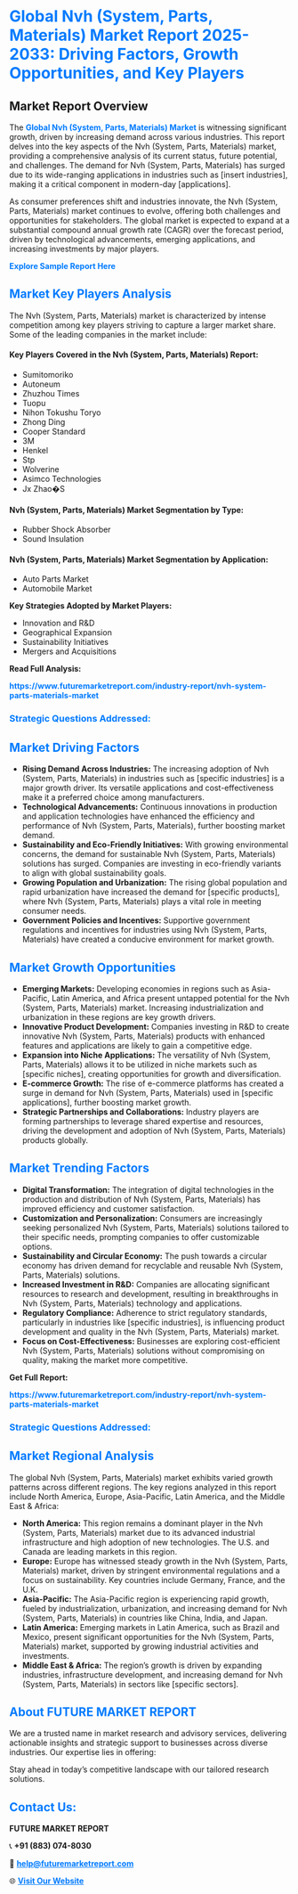 <h1 style="color: #007BFF;">Global Nvh (System, Parts, Materials) Market Report 2025-2033: Driving Factors, Growth Opportunities, and Key Players</h1>

<section id="overview">
<h2>Market Report Overview</h2>
<p>The <a href="https://www.futuremarketreport.com/industry-report/nvh-system-parts-materials-market" style="color: #007BFF; text-decoration: none;"><strong>Global Nvh (System, Parts, Materials) Market</strong></a> is witnessing significant growth, driven by increasing demand across various industries. This report delves into the key aspects of the Nvh (System, Parts, Materials) market, providing a comprehensive analysis of its current status, future potential, and challenges. The demand for Nvh (System, Parts, Materials) has surged due to its wide-ranging applications in industries such as [insert industries], making it a critical component in modern-day [applications].</p>
<p>As consumer preferences shift and industries innovate, the Nvh (System, Parts, Materials) market continues to evolve, offering both challenges and opportunities for stakeholders. The global market is expected to expand at a substantial compound annual growth rate (CAGR) over the forecast period, driven by technological advancements, emerging applications, and increasing investments by major players.</p>
</section>

<section id="overview">
<p><a href="https://www.futuremarketreport.com/request-sample/reportId=30837" style="color: #007BFF; text-decoration: none;"><strong>Explore Sample Report Here</strong></a></p>
</section>

<section id="key-players">
<h2 style="color: #007BFF;">Market Key Players Analysis</h2>
<p>The Nvh (System, Parts, Materials) market is characterized by intense competition among key players striving to capture a larger market share. Some of the leading companies in the market include:</p>
<h4>Key Players Covered in the Nvh (System, Parts, Materials) Report:</h4>
<ul><li>Sumitomoriko</li><li>Autoneum</li><li>Zhuzhou Times</li><li>Tuopu</li><li>Nihon Tokushu Toryo</li><li>Zhong Ding</li><li>Cooper Standard</li><li>3M</li><li>Henkel</li><li>Stp</li><li>Wolverine</li><li>Asimco Technologies</li><li>Jx Zhao�S</li></ul>
<h4>Nvh (System, Parts, Materials) Market Segmentation by Type:</h4>
<ul><li>Rubber Shock Absorber</li><li>Sound Insulation</li></ul>

<h4>Nvh (System, Parts, Materials) Market Segmentation by Application:</h4>
<ul><li>Auto Parts Market</li><li>Automobile Market</li></ul>
<p><strong>Key Strategies Adopted by Market Players:</strong></p>
<ul>
<li>Innovation and R&D</li>
<li>Geographical Expansion</li>
<li>Sustainability Initiatives</li>
<li>Mergers and Acquisitions</li>
</ul>
</section>

<section>
<p><strong>Read Full Analysis: </strong></p><a href="https://www.futuremarketreport.com/industry-report/nvh-system-parts-materials-market" style="color: #007BFF; text-decoration: none;"><strong>https://www.futuremarketreport.com/industry-report/nvh-system-parts-materials-market</strong></a>
<h3 style="color: #007BFF;">Strategic Questions Addressed:</h3>
</section>

<section id="driving-factors">
<h2 style="color: #007BFF;">Market Driving Factors</h2>
<ul>
<li><strong>Rising Demand Across Industries:</strong> The increasing adoption of Nvh (System, Parts, Materials) in industries such as [specific industries] is a major growth driver. Its versatile applications and cost-effectiveness make it a preferred choice among manufacturers.</li>
<li><strong>Technological Advancements:</strong> Continuous innovations in production and application technologies have enhanced the efficiency and performance of Nvh (System, Parts, Materials), further boosting market demand.</li>
<li><strong>Sustainability and Eco-Friendly Initiatives:</strong> With growing environmental concerns, the demand for sustainable Nvh (System, Parts, Materials) solutions has surged. Companies are investing in eco-friendly variants to align with global sustainability goals.</li>
<li><strong>Growing Population and Urbanization:</strong> The rising global population and rapid urbanization have increased the demand for [specific products], where Nvh (System, Parts, Materials) plays a vital role in meeting consumer needs.</li>
<li><strong>Government Policies and Incentives:</strong> Supportive government regulations and incentives for industries using Nvh (System, Parts, Materials) have created a conducive environment for market growth.</li>
</ul>
</section>

<section id="growth-opportunities">
<h2 style="color: #007BFF;">Market Growth Opportunities</h2>
<ul>
<li><strong>Emerging Markets:</strong> Developing economies in regions such as Asia-Pacific, Latin America, and Africa present untapped potential for the Nvh (System, Parts, Materials) market. Increasing industrialization and urbanization in these regions are key growth drivers.</li>
<li><strong>Innovative Product Development:</strong> Companies investing in R&D to create innovative Nvh (System, Parts, Materials) products with enhanced features and applications are likely to gain a competitive edge.</li>
<li><strong>Expansion into Niche Applications:</strong> The versatility of Nvh (System, Parts, Materials) allows it to be utilized in niche markets such as [specific niches], creating opportunities for growth and diversification.</li>
<li><strong>E-commerce Growth:</strong> The rise of e-commerce platforms has created a surge in demand for Nvh (System, Parts, Materials) used in [specific applications], further boosting market growth.</li>
<li><strong>Strategic Partnerships and Collaborations:</strong> Industry players are forming partnerships to leverage shared expertise and resources, driving the development and adoption of Nvh (System, Parts, Materials) products globally.</li>
</ul>
</section>

<section id="trending-factors">
<h2 style="color: #007BFF;">Market Trending Factors</h2>
<ul>
<li><strong>Digital Transformation:</strong> The integration of digital technologies in the production and distribution of Nvh (System, Parts, Materials) has improved efficiency and customer satisfaction.</li>
<li><strong>Customization and Personalization:</strong> Consumers are increasingly seeking personalized Nvh (System, Parts, Materials) solutions tailored to their specific needs, prompting companies to offer customizable options.</li>
<li><strong>Sustainability and Circular Economy:</strong> The push towards a circular economy has driven demand for recyclable and reusable Nvh (System, Parts, Materials) solutions.</li>
<li><strong>Increased Investment in R&D:</strong> Companies are allocating significant resources to research and development, resulting in breakthroughs in Nvh (System, Parts, Materials) technology and applications.</li>
<li><strong>Regulatory Compliance:</strong> Adherence to strict regulatory standards, particularly in industries like [specific industries], is influencing product development and quality in the Nvh (System, Parts, Materials) market.</li>
<li><strong>Focus on Cost-Effectiveness:</strong> Businesses are exploring cost-efficient Nvh (System, Parts, Materials) solutions without compromising on quality, making the market more competitive.</li>
</ul>
</section>

<section>
<p><strong>Get Full Report: </strong></p><a href="https://www.futuremarketreport.com/industry-report/nvh-system-parts-materials-market" style="color: #007BFF; text-decoration: none;"><strong>https://www.futuremarketreport.com/industry-report/nvh-system-parts-materials-market</strong></a>
<h3 style="color: #007BFF;">Strategic Questions Addressed:</h3>
</section>


<section id="regional-analysis">
<h2 style="color: #007BFF;">Market Regional Analysis</h2>
<p>The global Nvh (System, Parts, Materials) market exhibits varied growth patterns across different regions. The key regions analyzed in this report include North America, Europe, Asia-Pacific, Latin America, and the Middle East & Africa:</p>
<ul>
<li><strong>North America:</strong> This region remains a dominant player in the Nvh (System, Parts, Materials) market due to its advanced industrial infrastructure and high adoption of new technologies. The U.S. and Canada are leading markets in this region.</li>
<li><strong>Europe:</strong> Europe has witnessed steady growth in the Nvh (System, Parts, Materials) market, driven by stringent environmental regulations and a focus on sustainability. Key countries include Germany, France, and the U.K.</li>
<li><strong>Asia-Pacific:</strong> The Asia-Pacific region is experiencing rapid growth, fueled by industrialization, urbanization, and increasing demand for Nvh (System, Parts, Materials) in countries like China, India, and Japan.</li>
<li><strong>Latin America:</strong> Emerging markets in Latin America, such as Brazil and Mexico, present significant opportunities for the Nvh (System, Parts, Materials) market, supported by growing industrial activities and investments.</li>
<li><strong>Middle East & Africa:</strong> The region’s growth is driven by expanding industries, infrastructure development, and increasing demand for Nvh (System, Parts, Materials) in sectors like [specific sectors].</li>
</ul>
</section>

<footer>
<h2 style="color: #007BFF;">About FUTURE MARKET REPORT</h2>
<p>We are a trusted name in market research and advisory services, delivering actionable insights and strategic support to businesses across diverse industries. Our expertise lies in offering:</p>

<p>Stay ahead in today’s competitive landscape with our tailored research solutions.</p>

<h2 style="color: #007BFF;">Contact Us:</h2>
<p><strong>FUTURE MARKET REPORT</strong></p>
<p>📞 <strong>+91 (883) 074-8030</strong></p>
<p>📧 <strong><a href="mailto:help@futuremarketreport.com" style="color: #007BFF;">help@futuremarketreport.com</a></strong></p>
<p>🌐 <strong><a href="https://www.futuremarketreport.com/" style="color: #007BFF;">Visit Our Website</a></strong></p>
</footer>